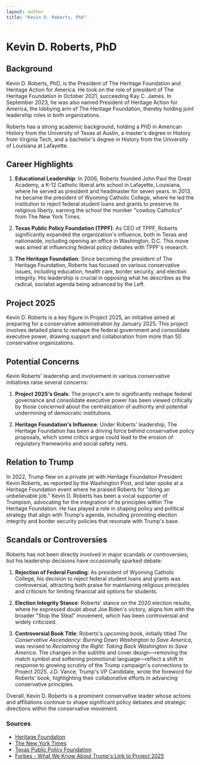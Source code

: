 ```yaml
---
layout: author
title: "Kevin D. Roberts, PhD"
---
```


# Kevin D. Roberts, PhD

## Background
Kevin D. Roberts, PhD, is the President of The Heritage Foundation and Heritage Action for America. He took on the role of president of The Heritage Foundation in October 2021, succeeding Kay C. James. In September 2023, he was also named President of Heritage Action for America, the lobbying arm of The Heritage Foundation, thereby holding joint leadership roles in both organizations.

Roberts has a strong academic background, holding a PhD in American History from the University of Texas at Austin, a master's degree in History from Virginia Tech, and a bachelor's degree in History from the University of Louisiana at Lafayette.

## Career Highlights
1. **Educational Leadership**: In 2006, Roberts founded John Paul the Great Academy, a K-12 Catholic liberal arts school in Lafayette, Louisiana, where he served as president and headmaster for seven years. In 2013, he became the president of Wyoming Catholic College, where he led the institution to reject federal student loans and grants to preserve its religious liberty, earning the school the moniker "cowboy Catholics" from The New York Times.

2. **Texas Public Policy Foundation (TPPF)**: As CEO of TPPF, Roberts significantly expanded the organization's influence, both in Texas and nationwide, including opening an office in Washington, D.C. This move was aimed at influencing federal policy debates with TPPF's research.

3. **The Heritage Foundation**: Since becoming the president of The Heritage Foundation, Roberts has focused on various conservative issues, including education, health care, border security, and election integrity. His leadership is crucial in opposing what he describes as the radical, socialist agenda being advanced by the Left.

## Project 2025
Kevin D. Roberts is a key figure in Project 2025, an initiative aimed at preparing for a conservative administration by January 2025. This project involves detailed plans to reshape the federal government and consolidate executive power, drawing support and collaboration from more than 50 conservative organizations.

## Potential Concerns
Kevin Roberts' leadership and involvement in various conservative initiatives raise several concerns:

1. **Project 2025's Goals**: The project's aim to significantly reshape federal governance and consolidate executive power has been viewed critically by those concerned about the centralization of authority and potential undermining of democratic institutions.

2. **Heritage Foundation's Influence**: Under Roberts' leadership, The Heritage Foundation has been a driving force behind conservative policy proposals, which some critics argue could lead to the erosion of regulatory frameworks and social safety nets.

## Relation to Trump
In 2022, Trump flew on a private jet with Heritage Foundation President Kevin Roberts, as reported by the Washington Post, and later spoke at a Heritage Foundation event where he praised Roberts for "doing an unbelievable job." Kevin D. Roberts has been a vocal supporter of Trumpism, advocating for the integration of its principles within The Heritage Foundation. He has played a role in shaping policy and political strategy that align with Trump's agenda, including promoting election integrity and border security policies that resonate with Trump's base.

## Scandals or Controversies
Roberts has not been directly involved in major scandals or controversies, but his leadership decisions have occasionally sparked debate:

1. **Rejection of Federal Funding**: As president of Wyoming Catholic College, his decision to reject federal student loans and grants was controversial, attracting both praise for maintaining religious principles and criticism for limiting financial aid options for students.

2. **Election Integrity Stance**: Roberts' stance on the 2020 election results, where he expressed doubt about Joe Biden's victory, aligns him with the broader "Stop the Steal" movement, which has been controversial and widely criticized.

3. **Controversial Book Title**: Roberts's upcoming book, initially titled *The Conservative Ascendancy: Burning Down Washington to Save America*, was revised to *Reclaiming the Right: Taking Back Washington to Save America*. The changes in the subtitle and cover design—removing the match symbol and softening promotional language—reflect a shift in response to growing scrutiny of the Trump campaign's connections to Project 2025. J.D. Vance, Trump's VP Candidate, wrote the foreword for Roberts' book, highlighting their collaborative efforts in advancing conservative principles.

Overall, Kevin D. Roberts is a prominent conservative leader whose actions and affiliations continue to shape significant policy debates and strategic directions within the conservative movement.

### Sources
- [Heritage Foundation](https://www.heritage.org/staff/kevin-roberts)
- [The New York Times](https://www.nytimes.com/2023/09/12/us/heritage-foundation-kevin-roberts.html)
- [Texas Public Policy Foundation](https://www.texaspolicy.com/about/staff/kevin-d-roberts-phd)
- [Forbes - What We Know About Trump's Link to Project 2025](https://www.forbes.com/sites/alisondurkee/2024/08/15/what-we-know-about-trumps-link-to-project-2025-as-author-claims-ex-president-blessed-it-in-secret-recording/)
